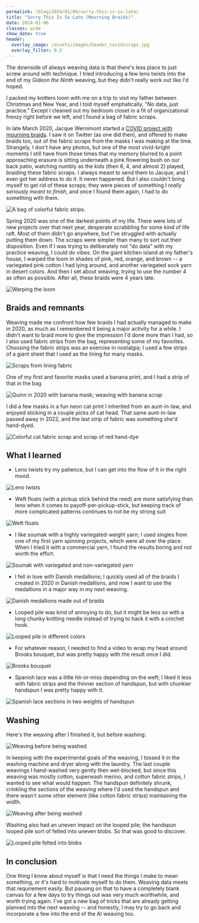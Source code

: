 ```yaml
---
permalink: /blog/2024/01/06/sorry-this-is-so-late/
title: "Sorry This Is So Late (Mourning Braids)"
date: 2024-01-06
classes: wide
show_date: true
header:
  overlay_image: /assets/images/header_covidscraps.jpg
  overlay_filter: 0.2
---
```


The downside of always weaving data is that there's less place to just screw around with technique. I tried introducing a few leno twists into the end of my _Gideon the Ninth_ weaving, but they didn't really work out like I'd hoped.

I packed my knitters loom with me on a trip to visit my father between Christmas and New Year, and I told myself emphatically, "No data, just practice." Except I cleaned out my bedroom closet in a fit of organizational frenzy right before we left, and I found a bag of fabric scraps.

In late March 2020, Jacque Wernimont started a [COVID project with mourning braids](https://jwernimont.com/mourning-braids/). I saw it on Twitter (as one did then), and offered to make braids too, out of the fabric scraps from the masks I was making at the time. Strangely, I don't have any photos, but one of the most vivid-bright moments I still have from those times that my memory blurred to a point approaching erasure is sitting underneath a pink flowering bush on our back patio, watching numbly as the kids (then 6, 4, and almost 2) played, braiding these fabric scraps. I always meant to send them to Jacque, and I even got her address to do it. It never happened. But I also couldn't bring myself to get rid of these scraps; they were pieces of something I _really seriously meant to finish_, and once I found them again, I had to do something with them.

![A bag of colorful fabric strips.](/assets/images/covid_fabricscraps.jpg)

Spring 2020 was one of the darkest points of my life. There were lots of new projects over that next year, desperate scrabbling for some kind of life raft. Most of them didn't go anywhere, but I've struggled with actually putting them down. The scraps were simpler than many to sort out their disposition. Even if I was trying to deliberately not "do data" with my practice weaving, I could do vibes. On the giant kitchen island at my father's house, I warped the loom in shades of pink, red, orange, and brown -- a variegated pink cotton I had lying around, and another variegated sock yarn in desert colors. And then I set about weaving, trying to use the number 4 as often as possible. After all, these braids were 4 years late.

![Warping the loom](/assets/images/covidscraps-warp.jpg)

## Braids and remnants

Weaving made me confront how few braids I had actually managed to make in 2020, as much as I remembered it being a major activity for a while. I didn't want to braid more to give the impression I'd done more than I had, so I also used fabric strips from the bag, representing some of my favorites. Choosing the fabric strips was an exercise in nostalgia; I used a few strips of a giant sheet that I used as the lining for many masks.

![Scraps from lining fabric](/assets/images/covidscraps-lining.jpg)

One of my first and favorite masks used a banana print, and I had a strip of that in the bag

![Quinn in 2020 with banana mask; weaving with banana scrap](/assets/images/covidscraps-banana.jpg)

I did a few masks in a fun neon cat print I inherited from an aunt-in-law, and enjoyed sticking in a couple picks of cat head. That same aunt-in-law passed away in 2022, and the last strip of fabric was something she'd hand-dyed.

![Colorful cat fabric scrap and scrap of red hand-dye](/assets/images/covidscraps-cats-handdye.jpg)

## What I learned

- Leno twists try my patience, but I can get into the flow of it in the right mood.

![Leno twists](/assets/images/covidscraps-leno.jpg)

- Weft floats (with a pickup stick behind the reed) are more satisfying than leno when it comes to payoff-per-pickup-stick, but keeping track of more complicated patterns continues to not be my strong suit

![Weft floats](/assets/images/covidscraps-weftfloats.jpg)

- I like soumak with a highly variegated-weight yarn; I used singles from one of my first yarn spinning projects, which were all over the place. When I tried it with a commercial yarn, I found the results boring and not worth the effort.

![Soumak with variegated and non-variegated yarn](/assets/images/covidscraps-soumak.jpg)

- I fell in love with Danish medallions; I quickly used all of the braids I created in 2020 in Danish medallions, and now I want to use the medallions in a major way in my next weaving.

![Danish medallions made out of braids](/assets/images/covidscraps-medallions.jpg)

- Looped pile was kind of annoying to do, but it might be less so with a long chunky knitting needle instead of trying to hack it with a crochet hook.

![Looped pile in different colors](/assets/images/covidscraps-loopedpile.jpg)

- For whatever reason, I needed to find a video to wrap my head around Brooks bouquet, but was pretty happy with the result once I did.

![Brooks bouquet](/assets/images/covidscraps-brooksbouquet.jpg)

- Spanish lace was a little hit-or-miss depending on the weft; I liked it less with fabric strips and the thinner section of handspun, but with chunkier handspun I was pretty happy with it.

![Spanish lace sections in two weights of handspun](/assets/images/covidscraps-spanishlace.jpg)

## Washing

Here's the weaving after I finished it, but before washing:

![Weaving before being washed](/assets/images/covidscraps-prewash.jpg)

In keeping with the experimental goals of the weaving, I tossed it in the washing machine and dryer along with the laundry. The last couple weavings I hand-washed very gently then wet-blocked, but since this weaving was mostly cotton, superwash merino, and cotton fabric strips, I wanted to see what would happen. The handspun definitely shrunk, crinkling the sections of the weaving where I'd used the handspun and there wasn't some other element (like cotton fabric strips) maintaining the width.

![Weaving after being washed](/assets/images/covidscraps-washed.jpg)

Washing also had an uneven impact on the looped pile; the handspun looped pile sort of felted into uneven blobs. So that was good to discover.

![Looped pile felted into blobs](/assets/images/covidscraps-loopedpilewashed.jpg)

## In conclusion

One thing I know about myself is that I need the things I make to mean something, or it's hard to motivate myself to do them. Weaving data meets that requirement easily. But pausing on that to have a completely blank canvas for a few days to try things out was very much worthwhile, and worth trying again. I've got a new bag of tricks that are already getting planned into the next weaving -- and honestly, I may try to go back and incorporate a few into the end of the AI weaving too.

